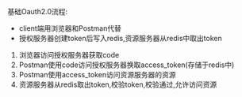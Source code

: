 基础Oauth2.0流程:  

- client端用浏览器和Postman代替
- 授权服务器创建token后写入redis,资源服务器从redis中取出token

1. 浏览器访问授权服务器获取code
2. Postman使用code访问授权服务器换取access_token(存储于redis中)
3. Postman使用access_token访问资源服务器的资源
4. 资源服务器从redis取出token,校验token,校验通过,允许访问资源